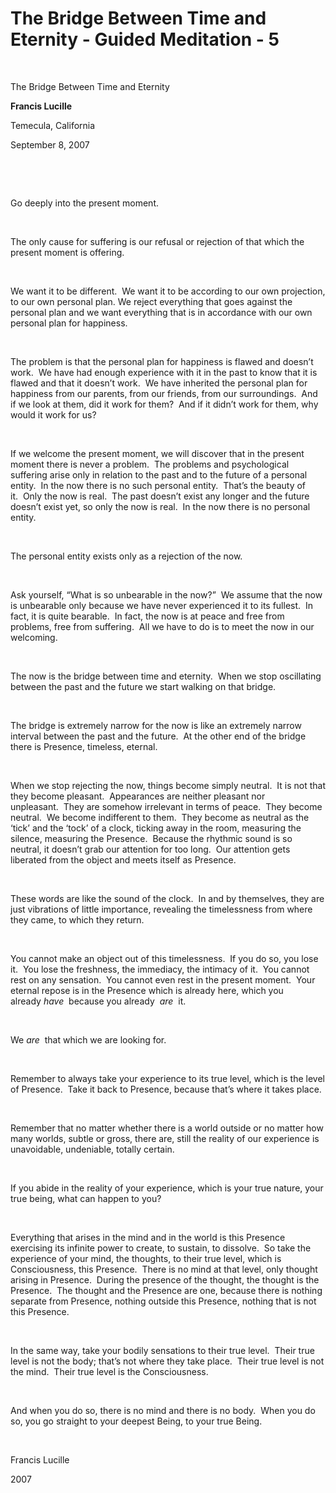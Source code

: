 #  The Bridge Between Time and Eternity - Guided Meditation - 5



&nbsp;

The Bridge Between Time and Eternity














**Francis Lucille**






Temecula, California






September 8, 2007






&nbsp;






&nbsp;






Go deeply into the present moment.






&nbsp;






The only cause for suffering is our refusal or rejection of that which the present moment is offering.&nbsp;






&nbsp;






We want it to be different.&nbsp;&nbsp;We want it to be according to our own projection, to our own personal plan. We reject everything that goes against the personal plan and we want everything that is in accordance with our own personal plan for happiness.






&nbsp;






The problem is that the personal plan for happiness is flawed and doesn&rsquo;t work.&nbsp;&nbsp;We have had enough experience with it in the past to know that it is flawed and that it doesn&rsquo;t work.&nbsp;&nbsp;We have inherited the personal plan for happiness from our parents, from our friends, from our surroundings.&nbsp;&nbsp;And if we look at them, did it work for them?&nbsp;&nbsp;And if it didn&rsquo;t work for them, why would it work for us?&nbsp;






&nbsp;






If we welcome the present moment, we will discover that in the present moment there is never a problem.&nbsp;&nbsp;The problems and psychological suffering arise only in relation to the past and to the future of a personal entity.&nbsp;&nbsp;In the now there is no such personal entity.&nbsp;&nbsp;That&rsquo;s the beauty of it.&nbsp;&nbsp;Only the now is real.&nbsp;&nbsp;The past doesn&rsquo;t exist any longer and the future doesn&rsquo;t exist yet, so only the now is real.&nbsp;&nbsp;In the now there is no personal entity.






&nbsp;






The personal entity exists only as a rejection of the now.&nbsp;






&nbsp;






Ask yourself, &ldquo;What is so unbearable in the now?&rdquo;&nbsp;&nbsp;We assume that the now is unbearable only because we have never experienced it to its fullest.&nbsp;&nbsp;In fact, it is quite bearable.&nbsp;&nbsp;In fact, the now is at peace and free from problems, free from suffering.&nbsp;&nbsp;All we have to do is to meet the now in our welcoming.






&nbsp;






The now is the bridge between time and eternity.&nbsp;&nbsp;When we stop oscillating between the past and the future we start walking on that bridge.&nbsp;






&nbsp;






The bridge is extremely narrow for the now is like an extremely narrow interval between the past and the future.&nbsp;&nbsp;At the other end of the bridge there is Presence, timeless, eternal.&nbsp;






&nbsp;






When we stop rejecting the now, things become simply neutral.&nbsp;&nbsp;It is not that they become pleasant.&nbsp;&nbsp;Appearances are neither pleasant nor unpleasant.&nbsp;&nbsp;They are somehow irrelevant in terms of peace.&nbsp;&nbsp;They become neutral.&nbsp;&nbsp;We become indifferent to them.&nbsp;&nbsp;They become as neutral as the &lsquo;tick&rsquo; and the &lsquo;tock&rsquo; of a clock, ticking away in the room, measuring the silence, measuring the Presence.&nbsp;&nbsp;Because the rhythmic sound is so neutral, it doesn&rsquo;t grab our attention for too long.&nbsp;&nbsp;Our attention gets liberated from the object and meets itself as Presence.&nbsp;






&nbsp;






These words are like the sound of the clock.&nbsp;&nbsp;In and by themselves, they are just vibrations of little importance, revealing the timelessness from where they came, to which they return.&nbsp;






&nbsp;






You cannot make an object out of this timelessness.&nbsp;&nbsp;If you do so, you lose it.&nbsp;&nbsp;You lose the freshness, the immediacy, the intimacy of it.&nbsp;&nbsp;You cannot rest on any sensation.&nbsp;&nbsp;You cannot even rest in the present moment.&nbsp;&nbsp;Your eternal repose is in the Presence which is already here, which you already&nbsp;_have_
&nbsp;because you already&nbsp;
_are_
&nbsp;it.







&nbsp;






We&nbsp;_are_
&nbsp;that which we are looking for.







&nbsp;






Remember to always take your experience to its true level, which is the level of Presence.&nbsp;&nbsp;Take it back to Presence, because that&rsquo;s where it takes place.&nbsp;






&nbsp;






Remember that no matter whether there is a world outside or no matter how many worlds, subtle or gross, there are, still the reality of our experience is unavoidable, undeniable, totally certain.&nbsp;






&nbsp;






If you abide in the reality of your experience, which is your true nature, your true being, what can happen to you?&nbsp;






&nbsp;






Everything that arises in the mind and in the world is this Presence exercising its infinite power to create, to sustain, to dissolve.&nbsp;&nbsp;So take the experience of your mind, the thoughts, to their true level, which is Consciousness, this Presence.&nbsp;&nbsp;There is no mind at that level, only thought arising in Presence.&nbsp;&nbsp;During the presence of the thought, the thought is the Presence.&nbsp;&nbsp;The thought and the Presence are one, because there is nothing separate from Presence, nothing outside this Presence, nothing that is not this Presence.&nbsp;






&nbsp;






In the same way, take your bodily sensations to their true level.&nbsp;&nbsp;Their true level is not the body; that&rsquo;s not where they take place.&nbsp;&nbsp;Their true level is not the mind.&nbsp;&nbsp;Their true level is the Consciousness.&nbsp;&nbsp;






&nbsp;






And when you do so, there is no mind and there is no body.&nbsp;&nbsp;When you do so, you go straight to your deepest Being, to your true Being.






&nbsp;






  








Francis Lucille






2007

















